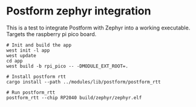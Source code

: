 # Postform zephyr integration

This is a test to integrate Postform with Zephyr into a working executable. Targets the raspberry pi pico board.

```
# Init and build the app
west init -l app
west update
cd app
west build -b rpi_pico -- -DMODULE_EXT_ROOT=.

# Install postform rtt
cargo install --path ../modules/lib/postform/postform_rtt

# Run postform_rtt
postform_rtt --chip RP2040 build/zephyr/zephyr.elf
```
